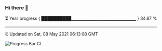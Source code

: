 ### Hi there 👋

⏳ Year progress { ██████████▁▁▁▁▁▁▁▁▁▁▁▁▁▁▁▁▁▁▁▁ } 34.87 %

---

⏰ Updated on Sat, 08 May 2021 06:13:08 GMT

![Progress Bar CI](https://github.com/liununu/liununu/workflows/Progress%20Bar%20CI/badge.svg)
